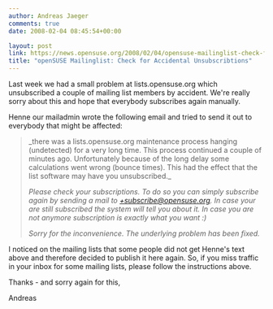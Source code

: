 ```yaml
---
author: Andreas Jaeger
comments: true
date: 2008-02-04 08:45:54+00:00

layout: post
link: https://news.opensuse.org/2008/02/04/opensuse-mailinglist-check-for-accidental-unsubscribtions/
title: "openSUSE Mailinglist: Check for Accidental Unsubscribtions"
---
```

Last week we had a small problem at lists.opensuse.org which unsubscribed a couple of mailing list members by accident. We're really sorry about this and hope that everybody subscribes again manually.

Henne our mailadmin wrote the following email and tried to send it out to everybody that might be affected:


<blockquote>_there was a lists.opensuse.org maintenance process hanging (undetected) for a very long time. This process continued a couple of minutes ago.
Unfortunately because of the long delay some calculations went wrong (bounce times). This had the effect that the list software may have you
unsubscribed._

_Please check your subscriptions. To do so you can simply subscribe again by sending a mail to <listname>+subscribe@opensuse.org. In case your are still subscribed the system will tell you about it. In case you are not anymore subscription is exactly what you want :)_

_Sorry for the inconvenience. The underlying problem has been fixed._</blockquote>


I noticed on the mailing lists that some people did not get Henne's text above and therefore decided to publish it here again. So, if you miss traffic in your inbox for some mailing lists, please follow the instructions above.

Thanks - and sorry again for this,

Andreas		
